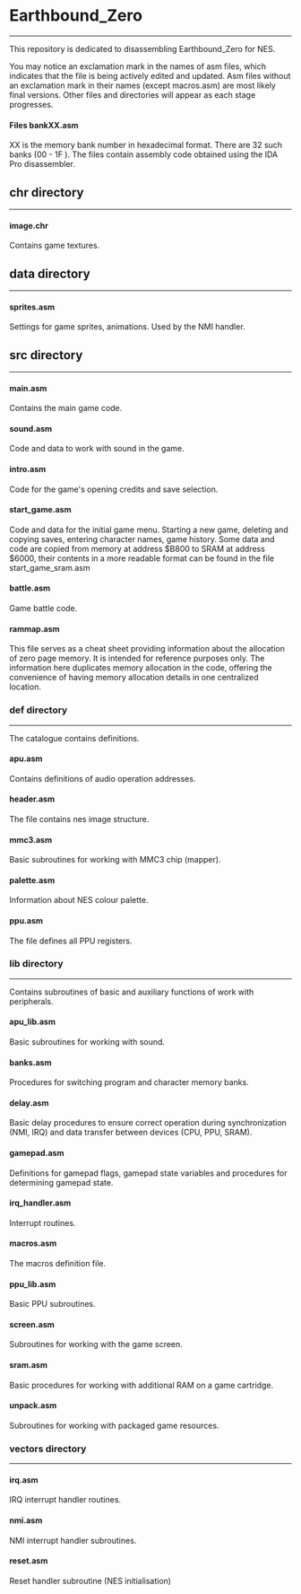 # Earthbound_Zero
____
This repository is dedicated to disassembling Earthbound_Zero for NES.

You may notice an exclamation mark in the names of asm files, which indicates that the file is being actively edited and updated. Asm files without an exclamation mark in their names (except macros.asm) are most likely final versions. Other files and directories will appear as each stage progresses.

#### Files bankXX.asm
XX is the memory bank number in hexadecimal format. There are 32 such banks (00 - 1F ). The files contain assembly code obtained using the IDA Pro disassembler.


## chr directory
____
#### image.chr
Contains game textures.

## data directory
____
#### sprites.asm
Settings for game sprites, animations. Used by the NMI handler.

## src directory
____
#### main.asm
Contains the main game code.


#### sound.asm
Code and data to work with sound in the game.


#### intro.asm
Code for the game's opening credits and save selection.


#### start_game.asm
Code and data for the initial game menu. Starting a new game, deleting and copying saves, entering character names, game history.
Some data and code are copied from memory at address $B800 to SRAM at address $6000, their contents in a more readable format can be found in the file start_game_sram.asm


#### battle.asm
Game battle code.


#### rammap.asm
This file serves as a cheat sheet providing information about the allocation of zero page memory. It is intended for reference purposes only. The information here duplicates memory allocation in the code, offering the convenience of having memory allocation details in one centralized location.


### def directory
____
The catalogue contains definitions.


#### apu.asm 
Contains definitions of audio operation addresses.


#### header.asm
The file contains nes image structure.


#### mmc3.asm
Basic subroutines for working with MMC3 chip (mapper).


#### palette.asm
Information about NES colour palette.


#### ppu.asm
The file defines all PPU registers.


### lib directory
____
Contains subroutines of basic and auxiliary functions of work with peripherals.

#### apu_lib.asm
Basic subroutines for working with sound.


#### banks.asm
Procedures for switching program and character memory banks.


#### delay.asm
Basic delay procedures to ensure correct operation during synchronization (NMI, IRQ) and data transfer between devices (CPU, PPU, SRAM).


#### gamepad.asm
Definitions for gamepad flags, gamepad state variables and procedures for determining gamepad state.


#### irq_handler.asm
Interrupt routines.


#### macros.asm
The macros definition file.


#### ppu_lib.asm
Basic PPU subroutines.


#### screen.asm
Subroutines for working with the game screen.


#### sram.asm
Basic procedures for working with additional RAM on a game cartridge.


#### unpack.asm
Subroutines for working with packaged game resources.


### vectors directory
____
#### irq.asm
IRQ interrupt handler routines.


#### nmi.asm
NMI interrupt handler subroutines.


#### reset.asm
Reset handler subroutine (NES initialisation)
